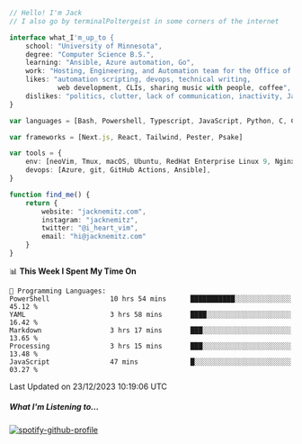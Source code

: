 ```typescript
// Hello! I'm Jack
// I also go by terminalPoltergeist in some corners of the internet

interface what_I'm_up_to {
    school: "University of Minnesota",
    degree: "Computer Science B.S.",
    learning: "Ansible, Azure automation, Go",
    work: "Hosting, Engineering, and Automation team for the Office of Information Technology at UMN",
    likes: "automation scripting, devops, technical writing,
            web development, CLIs, sharing music with people, coffee",
    dislikes: "politics, clutter, lack of communication, inactivity, Java",
}

var languages = [Bash, Powershell, Typescript, JavaScript, Python, C, C++]

var frameworks = [Next.js, React, Tailwind, Pester, Psake]

var tools = {
    env: [neoVim, Tmux, macOS, Ubuntu, RedHat Enterprise Linux 9, Nginx, DigitalOcean, Cloudflare],
    devops: [Azure, git, GitHub Actions, Ansible],
}

function find_me() {
    return {
        website: "jacknemitz.com",
        instagram: "jacknemitz",
        twitter: "@i_heart_vim",
        email: "hi@jacknemitz.com"
    }
}
```

<!--START_SECTION:waka-->
📊 **This Week I Spent My Time On** 

```text
💬 Programming Languages: 
PowerShell               10 hrs 54 mins      ███████████░░░░░░░░░░░░░░   45.12 % 
YAML                     3 hrs 58 mins       ████░░░░░░░░░░░░░░░░░░░░░   16.42 % 
Markdown                 3 hrs 17 mins       ███░░░░░░░░░░░░░░░░░░░░░░   13.65 % 
Processing               3 hrs 15 mins       ███░░░░░░░░░░░░░░░░░░░░░░   13.48 % 
JavaScript               47 mins             █░░░░░░░░░░░░░░░░░░░░░░░░   03.27 % 
```


 Last Updated on 23/12/2023 10:19:06 UTC
<!--END_SECTION:waka-->

##### What I'm Listening to...

[![spotify-github-profile](https://spotify-github-profile.vercel.app/api/view?uid=jack.nemitz&cover_image=true&show_offline=true&bar_color=53b14f&bar_color_cover=false&background_color=121212FF)](https://spotify-github-profile.vercel.app/api/view?uid=jack.nemitz&redirect=true)

